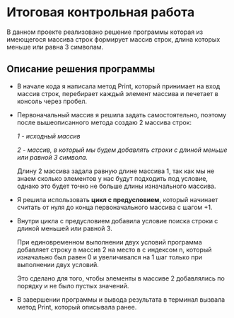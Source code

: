 # Итоговая контрольная работа

В данном проекте реализовано решение программы которая из имеющегося массива строк формирует массив строк, длина которых меньше или равна 3 символам. 

## Описание решения программы 
+ В начале кода я написала метод Print, который принимает на вход массив строк, перебирает каждый элемент массива и печетает в консоль через пробел.

+ Первоначальный массив я решила задать самостоятельно, поэтому после вышеописанного метода создаю 2 массива строк: 

    *1 - исходный массив*

    *2 - массив, в который мы будем добавлять строки с длиной меньше или равной 3 символа.*

     Длину 2 массива задала равную длине массива 1, так как мы не знаем сколько элементов у нас будут подходить под условие, однако это будет точно не больше длины изначального массива.

+ Я решила использовать __цикл с предусловием__, который начинает считать от нуля до конца первоначального массива с шагом +1.

+ Внутри цикла с предусловием добавила условие поиска строки с длиной меньшей или равной 3. 

    При единовременном выполнении двух условий программа добавляет строку в массив 2 на место в с индексом n, который изначально был равен 0 и увеличивался на 1 шаг только при выполнении двух условий. 

    Это сделано для того, чтобы элементы в массиве 2 добавлялись по порядку и не было пустых значений.

+ В завершении программы и вывода результата в терминал вызвала метод Print, который описывала ранее.